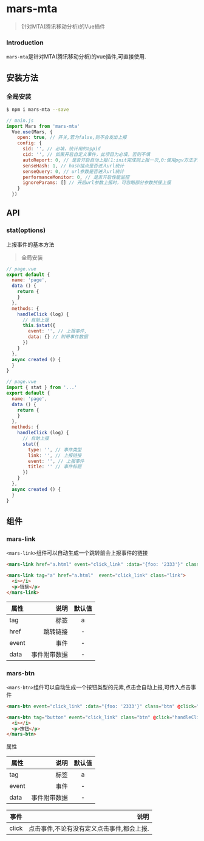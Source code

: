# mars-mta

> 针对MTA(腾讯移动分析)的Vue插件

### Introduction

`mars-mta`是针对MTA(腾讯移动分析)的vue插件,可直接使用.


## 安装方法
### 全局安装
```bash
$ npm i mars-mta --save
```
```JavaScript
// main.js
import Mars from 'mars-mta'
  Vue.use(Mars, {
    open: true, // 开关,若为false,则不会发出上报
    config: {
      sid: '', // 必填，统计用的appid
      cid: '', // 如果开启自定义事件，此项目为必填，否则不填
      autoReport: 0, // 是否开启自动上报(1:init完成则上报一次,0:使用pgv方法才上报)
      senseHash: 1, // hash锚点是否进入url统计
      senseQuery: 0, // url参数是否进入url统计
      performanceMonitor: 0, // 是否开启性能监控
      ignoreParams: [] // 开启url参数上报时，可忽略部分参数拼接上报
    }
  })
```

## API
### stat(options)
上报事件的基本方法
> 全局安装
```JavaScript
// page.vue
export default {
  name: 'page',
  data () {
    return {
    }
  },
  methods: {
    handleClick (log) {
      // 自助上报
      this.$stat({
        event: '', // 上报事件,
        data: {} // 附带事件数据
      })
    }
  },
  async created () {
  }
}
```
```JavaScript
// page.vue
import { stat } from '...'
export default {
  name: 'page',
  data () {
    return {
    }
  },
  methods: {
    handleClick (log) {
      // 自助上报
      stat({
        type: '', // 事件类型
        link: '', // 上报链接
        event: '', // 上报事件
        title: '' // 事件标题
      })
    }
  },
  async created () {
  }
}
```
## 组件
### mars-link
`<mars-link>`组件可以自动生成一个跳转前会上报事件的链接
```HTML
<mars-link href="a.html" event="click_link" :data="{foo: '2333'}" class="link">链接</mars-link>

<mars-link tag="a" href="a.html"  event="click_link" class="link">
  <i></i>
  <p>链接</p>
</mars-link>
```

| 属性        | 说明   |  默认值  |
| --------   | -----:  | :----:  |
| tag     | 标签 |  a     |
| href        |   跳转链接   |   -   |
| event        |    事件    |  -  |
| data        |    事件附带数据    |  -  |

### mars-btn
`<mars-btn>`组件可以自动生成一个按钮类型的元素,点击会自动上报,可传入点击事件
```HTML
<mars-btn event="click_link" :data="{foo: '2333'}" class="btn" @click="handleClick('2333')">按钮</mars-btn>

<mars-btn tag="button" event="click_link" class="btn" @click="handleClick('2333')">
  <i></i>
  <p>按钮</p>
</mars-btn>
```
属性

| 属性        | 说明   |  默认值  |
| --------   | -----:  | :----:  |
| tag     | 标签 |  a     |
| event        |    事件    |  -  |
| data        |    事件附带数据    |  -  |

| 事件        | 说明   |
| --------   | -----:  |
| click     | 点击事件,不论有没有定义点击事件,都会上报. |